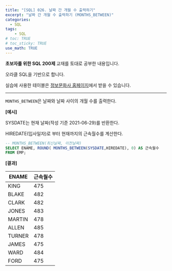 ```yaml
---
title: "[SQL] 026. 날짜 간 개월 수 출력하기"
excerpt: "날짜 간 개월 수 출력하기 (MONTHS_BETWEEN)"
categories: 
  - SQL
tags: 
    - SQL
# toc: TRUE
# toc_sticky: TRUE
use_math: TRUE
---
```


**초보자를 위한 SQL 200제** 교재를 토대로 공부한 내용입니다.

오라클 SQL을 기반으로 합니다.

실습에 사용한 테이블은 [정보문화사 홈페이지](http://infopub.co.kr/index.asp)에서 받을 수 있습니다.

---

`MONTHS_BETWEEN`은 날짜와 날짜 사이의 개월 수를 출력한다.
 

**[예시]**

SYSDATE는 현재 날짜(작성 기준 2021-06-29)를 반환한다.

HIREDATE(입사일자)로 부터 현재까지의 근속월수를 계산한다.

```sql
-- MONTHS_BETWEEN(최신날짜, 이전날짜)
SELECT ENAME, ROUND( MONTHS_BETWEEN(SYSDATE,HIREDATE), 0) AS 근속월수
FROM EMP; 
```


**[결과]**

ENAME|근속월수
|-|-|
KING|475
BLAKE|482
CLARK|482
JONES|483
MARTIN|478
ALLEN|485
TURNER|478
JAMES|475
WARD|484
FORD|475